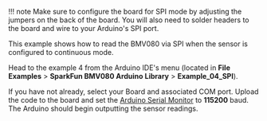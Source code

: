 !!! note
    Make sure to configure the board for SPI mode by adjusting the jumpers on the back of the board. You will also need to solder headers to the board and wire to your Arduino's SPI port.

This example shows how to read the BMV080 via SPI when the sensor is configured to continuous mode.

Head to the example 4 from the Arduino IDE's menu (located in **File** **Examples** > **SparkFun BMV080 Arduino Library** > **Example_04_SPI**).

If you have not already, select your Board and associated COM port. Upload the code to the board and set the [Arduino Serial Monitor](https://learn.sparkfun.com/tutorials/terminal-basics/all#arduino-serial-monitor-windows-mac-linux) to **115200** baud. The Arduino should begin outputting the sensor readings.
